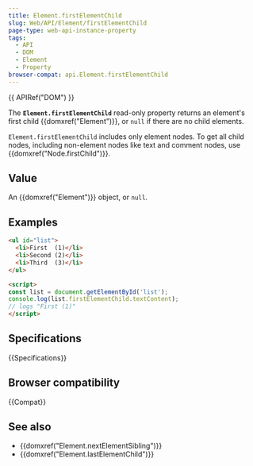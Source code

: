 ```yaml
---
title: Element.firstElementChild
slug: Web/API/Element/firstElementChild
page-type: web-api-instance-property
tags:
  - API
  - DOM
  - Element
  - Property
browser-compat: api.Element.firstElementChild
---
```

{{ APIRef("DOM") }}

The **`Element.firstElementChild`** read-only property
returns an element's first child {{domxref("Element")}}, or `null` if there
are no child elements.

`Element.firstElementChild` includes only element nodes.
To get all child nodes, including non-element nodes like text and comment nodes, use {{domxref("Node.firstChild")}}.

## Value

An {{domxref("Element")}} object, or `null`.

## Examples

```html
<ul id="list">
  <li>First  (1)</li>
  <li>Second (2)</li>
  <li>Third  (3)</li>
</ul>

<script>
const list = document.getElementById('list');
console.log(list.firstElementChild.textContent);
// logs "First (1)"
</script>
```

## Specifications

{{Specifications}}

## Browser compatibility

{{Compat}}

## See also

- {{domxref("Element.nextElementSibling")}}
- {{domxref("Element.lastElementChild")}}
